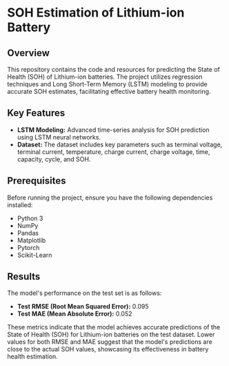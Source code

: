 # SOH Estimation of Lithium-ion Battery

## Overview

This repository contains the code and resources for predicting the State of Health (SOH) of Lithium-ion batteries. The project utilizes regression techniques and Long Short-Term Memory (LSTM) modeling to provide accurate SOH estimates, facilitating effective battery health monitoring.

## Key Features

- **LSTM Modeling:** Advanced time-series analysis for SOH prediction using LSTM neural networks.
- **Dataset:** The dataset includes key parameters such as terminal voltage, terminal current, temperature, charge current, charge voltage, time, capacity, cycle, and SOH.

## Prerequisites

Before running the project, ensure you have the following dependencies installed:

- Python 3
- NumPy
- Pandas
- Matplotlib
- Pytorch
- Scikit-Learn

## Results

The model's performance on the test set is as follows:

- **Test RMSE (Root Mean Squared Error):** 0.095
- **Test MAE (Mean Absolute Error):** 0.052

These metrics indicate that the model achieves accurate predictions of the State of Health (SOH) for Lithium-ion batteries on the test dataset. Lower values for both RMSE and MAE suggest that the model's predictions are close to the actual SOH values, showcasing its effectiveness in battery health estimation.

